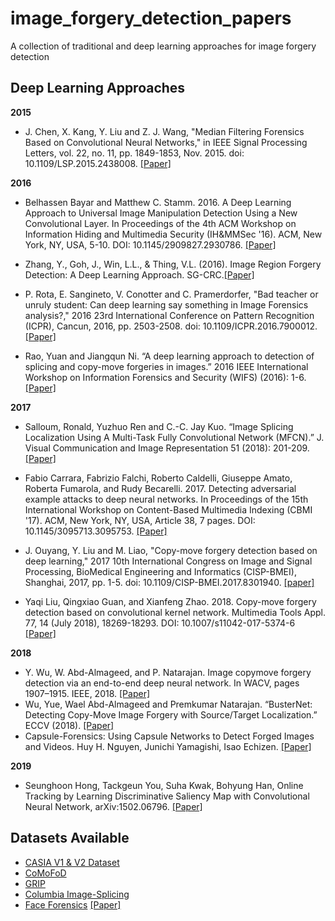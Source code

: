 # image_forgery_detection_papers
A collection of traditional and deep learning approaches for image forgery detection

## Deep Learning Approaches

**2015**

* J. Chen, X. Kang, Y. Liu and Z. J. Wang, "Median Filtering Forensics Based on Convolutional Neural Networks," in IEEE Signal Processing Letters, vol. 22, no. 11, pp. 1849-1853, Nov. 2015. doi: 10.1109/LSP.2015.2438008. [[Paper]](http://ieeexplore.ieee.org/stamp/stamp.jsp?tp=&arnumber=7113799&isnumber=7118269)

**2016**

* Belhassen Bayar and Matthew C. Stamm. 2016. A Deep Learning Approach to Universal Image Manipulation Detection Using a New Convolutional Layer. In Proceedings of the 4th ACM Workshop on Information Hiding and Multimedia Security (IH&MMSec '16). ACM, New York, NY, USA, 5-10. DOI: 10.1145/2909827.2930786. [[Paper]](http://delivery.acm.org/10.1145/2940000/2930786/p5-bayar.pdf?ip=14.139.34.2&id=2930786&acc=ACTIVE%20SERVICE&key=045416EF4DDA69D9%2EADC2B0C5AAB15171%2E4D4702B0C3E38B35%2E4D4702B0C3E38B35&__acm__=1561014278_587f5e89629a4981558dcb024f527a2d)

* Zhang, Y., Goh, J., Win, L.L., & Thing, V.L. (2016). Image Region Forgery Detection: A Deep Learning Approach. SG-CRC.[[Paper]](https://pdfs.semanticscholar.org/613c/63818e03bbb56cbcef1d3f0061d0d37e5966.pdf)

* P. Rota, E. Sangineto, V. Conotter and C. Pramerdorfer, "Bad teacher or unruly student: Can deep learning say something in Image Forensics analysis?," 2016 23rd International Conference on Pattern Recognition (ICPR), Cancun, 2016, pp. 2503-2508. doi: 10.1109/ICPR.2016.7900012. [[Paper]](https://ieeexplore.ieee.org/abstract/document/7900012)

* Rao, Yuan and Jiangqun Ni. “A deep learning approach to detection of splicing and copy-move forgeries in images.” 2016 IEEE International Workshop on Information Forensics and Security (WIFS) (2016): 1-6. [[Paper]](https://ieeexplore.ieee.org/document/7823911)

**2017**

* Salloum, Ronald, Yuzhuo Ren and C.-C. Jay Kuo. “Image Splicing Localization Using A Multi-Task Fully Convolutional Network (MFCN).” J. Visual Communication and Image Representation 51 (2018): 201-209.[[Paper]](https://arxiv.org/abs/1709.02016)

* Fabio Carrara, Fabrizio Falchi, Roberto Caldelli, Giuseppe Amato, Roberta Fumarola, and Rudy Becarelli. 2017. Detecting adversarial example attacks to deep neural networks. In Proceedings of the 15th International Workshop on Content-Based Multimedia Indexing (CBMI '17). ACM, New York, NY, USA, Article 38, 7 pages. DOI: 10.1145/3095713.3095753. [[Paper]](https://dl.acm.org/citation.cfm?id=3095713.3095753)

* J. Ouyang, Y. Liu and M. Liao, "Copy-move forgery detection based on deep learning," 2017 10th International Congress on Image and Signal Processing, BioMedical Engineering and Informatics (CISP-BMEI), Shanghai, 2017, pp. 1-5. doi: 10.1109/CISP-BMEI.2017.8301940. [[paper]](https://ieeexplore.ieee.org/document/8301940)

* Yaqi Liu, Qingxiao Guan, and Xianfeng Zhao. 2018. Copy-move forgery detection based on convolutional kernel network. Multimedia Tools Appl. 77, 14 (July 2018), 18269-18293. DOI: 10.1007/s11042-017-5374-6 [[Paper]](https://arxiv.org/pdf/1707.01221)

**2018**

* Y. Wu, W. Abd-Almageed, and P. Natarajan. Image copymove forgery detection via an end-to-end deep neural network. In WACV, pages 1907–1915. IEEE, 2018. [[Paper]](https://www.researchgate.net/publication/324997846_Image_Copy-Move_Forgery_Detection_via_an_End-to-End_Deep_Neural_Network/citations)
* Wu, Yue, Wael Abd-Almageed and Premkumar Natarajan. “BusterNet: Detecting Copy-Move Image Forgery with Source/Target Localization.” ECCV (2018). [[Paper]](http://openaccess.thecvf.com/content_ECCV_2018/papers/Rex_Yue_Wu_BusterNet_Detecting_Copy-Move_ECCV_2018_paper.pdf)
* Capsule-Forensics: Using Capsule Networks to Detect Forged Images and Videos. Huy H. Nguyen, Junichi Yamagishi, Isao Echizen. [[Paper]](https://arxiv.org/abs/1810.11215)

**2019**

* Seunghoon Hong, Tackgeun You, Suha Kwak, Bohyung Han, Online Tracking by Learning Discriminative Saliency Map with Convolutional Neural Network, arXiv:1502.06796. [[Paper]](http://arxiv.org/pdf/1502.06796)


## Datasets Available

* [CASIA V1 & V2 Dataset](https://www.kaggle.com/sophatvathana/casia-dataset)
* [CoMoFoD](http://www.vcl.fer.hr/comofod/comofod.html)
* [GRIP](http://www.grip.unina.it/research/83-image-forensics/88-copy-of-mdka-843.html)
* [Columbia Image-Splicing](http://www.ee.columbia.edu/ln/dvmm/downloads/AuthSplicedDataSet/AuthSplicedDataSet.htm)
* [Face Forensics](https://github.com/ondyari/FaceForensics) [[Paper]](https://arxiv.org/pdf/1901.08971.pdf) 
